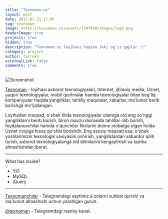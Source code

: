 ```yaml
---
title: "Texnoman.uz"
layout: post
date: 2017-07-31 17:06
tag: texnoman
image: https://texnoman.uz/assets/f34f850/images/logo.png
headerImage: true
projects: true
hidden: true 
description: "Texnoman.uz loyihasi haqida ikki og'iz gaplar :)"
category: project
author: farrukh
externalLink: false
comments: true
---
```


![Screenshot](http://farrukh.xyz/assets/images/texnoman.png)

[Texnoman](https://texnoman.uz) - loyihasi axborot texnologiyalari, Internet, ijtimoiy media, Uznet, yuqori texnologiyalar, mobil qurilmalar hamda texnologiyalar bilan bog'liq kompaniyalar haqida yangiliklar, tahliliy maqolalar, xabarlar, ma'lumot berib borishga mo'ljallangan.

Loyihadan maqsad, o'zbek tilida texnologiyalar olamiga oid eng so'nggi yangiliklarni berib borish, biron mavzu doirasida tahlillar olib borish, foydalanuvchilar hamda o'quvchilar fikrlarini doimo inobatga olgan holda Uznet rivojiga hissa qo'shib borishdir. Eng asosiy maqsad esa, o'zbek yoshlarimizni texnologik saviyasini oshirish, yangiliklardan xabardor qilib turish, axborot texnologiyalariga oid bilimlarini kengaytirish va tajriba almashishdan iborat.

---

What has inside?

- Yii1
- MySQL
- jQuery

---

[Texnomanchilar](https://telegram.me/texnomanuz) - Telegramdagi saytimiz a'zolarni suhbat qurishi va ma'lumot almashishi uchun yaratilgan guruh.

[@texnoman](https://telegram.me/texnoman) - Telegramdagi rasmiy kanal.